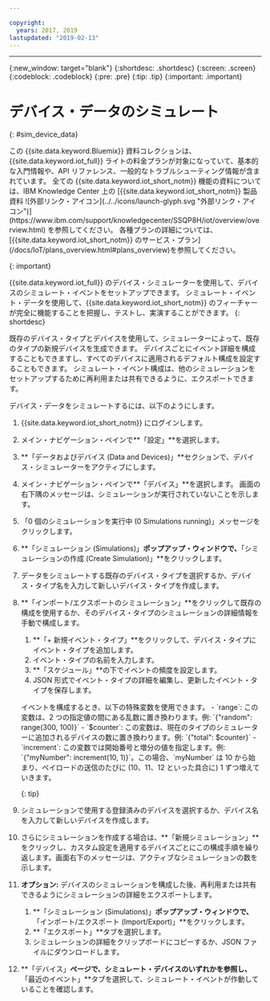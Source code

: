```yaml
---

copyright:
  years: 2017, 2019
lastupdated: "2019-02-13"
---
```


---

{:new_window: target="blank"}
{:shortdesc: .shortdesc}
{:screen: .screen}
{:codeblock: .codeblock}
{:pre: .pre}
{:tip: .tip}
{:important: .important}


# デバイス・データのシミュレート
{: #sim_device_data}

<p>この {{site.data.keyword.Bluemix}} 資料コレクションは、{{site.data.keyword.iot_full}} ライトの料金プランが対象になっていて、基本的な入門情報や、API リファレンス、一般的なトラブルシューティング情報が含まれています。
全ての {{site.data.keyword.iot_short_notm}} 機能の資料については、IBM Knowledge Center 上の [{{site.data.keyword.iot_short_notm}} 製品資料 ![外部リンク・アイコン](../../icons/launch-glyph.svg "外部リンク・アイコン")](https://www.ibm.com/support/knowledgecenter/SSQP8H/iot/overview/overview.html) を参照してください。 各種プランの詳細については、[{{site.data.keyword.iot_short_notm}} のサービス・プラン](/docs/IoT/plans_overview.html#plans_overview)を参照してください。 
</p>
{: important}

{{site.data.keyword.iot_full}} のデバイス・シミュレーターを使用して、デバイスのシミュレート・イベントをセットアップできます。 シミュレート・イベント・データを使用して、{{site.data.keyword.iot_short_notm}} のフィーチャーが完全に機能することを把握し、テストし、実演することができます。
{: shortdesc}

既存のデバイス・タイプとデバイスを使用して、シミュレーターによって、既存のタイプの新規デバイスを生成できます。 デバイスごとにイベント詳細を構成することもできますし、すべてのデバイスに適用されるデフォルト構成を設定することもできます。 シミュレート・イベント構成は、他のシミュレーションをセットアップするために再利用または共有できるように、エクスポートできます。

デバイス・データをシミュレートするには、以下のようにします。

1. {{site.data.keyword.iot_short_notm}} にログインします。
2. メイン・ナビゲーション・ペインで**「設定」**を選択します。
3. **「データおよびデバイス (Data and Devices)」**セクションで、デバイス・シミュレーターをアクティブにします。
4. メイン・ナビゲーション・ペインで**「デバイス」**を選択します。 画面の右下隅のメッセージは、シミュレーションが実行されていないことを示します。
5. 「0 個のシミュレーションを実行中 (0 Simulations running)」メッセージをクリックします。
6. **「シミュレーション (Simulations)」**ポップアップ・ウィンドウで、**「シミュレーションの作成 (Create Simulation)」**をクリックします。
7. データをシミュレートする既存のデバイス・タイプを選択するか、デバイス・タイプ名を入力して新しいデバイス・タイプを作成します。
8. **「インポート/エクスポートのシミュレーション」**をクリックして既存の構成を使用するか、そのデバイス・タイプのシミュレーションの詳細情報を手動で構成します。
   1. **「+ 新規イベント・タイプ」**をクリックして、デバイス・タイプにイベント・タイプを追加します。
   2. イベント・タイプの名前を入力します。
   3. **「スケジュール」**の下でイベントの頻度を設定します。
   3. JSON 形式でイベント・タイプの詳細を編集し、更新したイベント・タイプを保存します。

   <p> イベントを構成するとき、以下の特殊変数を使用できます。  
        - `range`: この変数は、2 つの指定値の間にある乱数に置き換わります。例: `{"random": range(300, 100)}`  
        - `$counter`: この変数は、現在のタイプのシミュレーターに追加されるデバイスの数に置き換わります。例: `{"total": $counter}`  
        - `increment`: この変数では開始番号と増分の値を指定します。例: `{"myNumber": increment(10, 1)}`。この場合、`myNumber` は 10 から始まり、ペイロードの送信のたびに (10、11、12 といった具合に) 1 ずつ増えていきます。</p>
   {: tip}

9. シミュレーションで使用する登録済みのデバイスを選択するか、デバイス名を入力して新しいデバイスを作成します。
10. さらにシミュレーションを作成する場合は、**「新規シミュレーション」**をクリックし、カスタム設定を適用するデバイスごとにこの構成手順を繰り返します。画面右下のメッセージは、アクティブなシミュレーションの数を示します。
11. **オプション:** デバイスのシミュレーションを構成した後、再利用または共有できるようにシミュレーションの詳細をエクスポートします。
    1. **「シミュレーション (Simulations)」**ポップアップ・ウィンドウで、**「インポート/エクスポート (Import/Export)」**をクリックします。
    2. **「エクスポート」**タブを選択します。
    3. シミュレーションの詳細をクリップボードにコピーするか、JSON ファイルにダウンロードします。
12. **「デバイス」**ページで、シミュレート・デバイスのいずれかを参照し、**「最近のイベント」**タブを選択して、シミュレート・イベントが作動していることを確認します。
